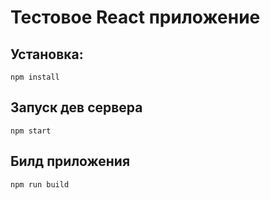 # Тестовое React приложение

## Установка:
`npm install`

## Запуск дев сервера
`npm start`

## Билд приложения
`npm run build`
